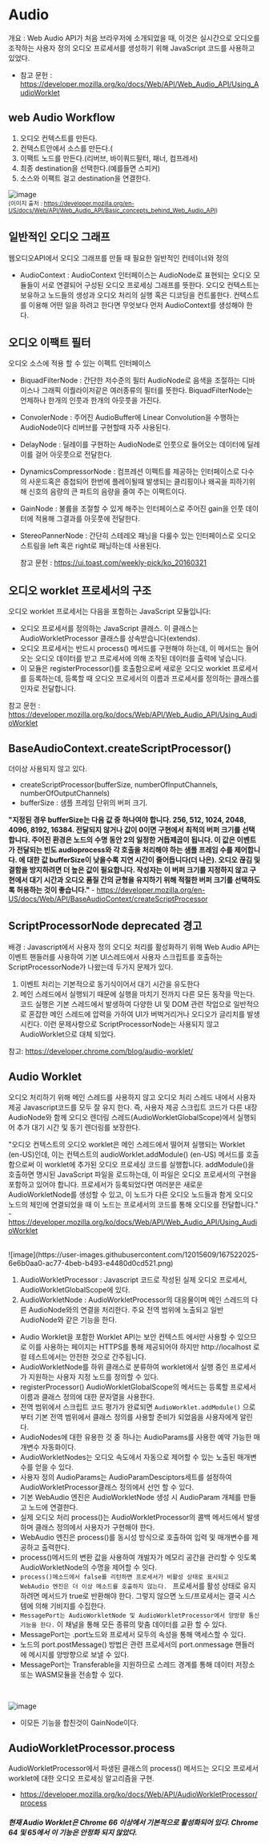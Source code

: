 
# Audio 
개요 : Web Audio API가 처음 브라우저에 소개되었을 때, 이것은 실시간으로 오디오를 조작하는 사용자 정의 오디오 프로세서를 생성하기 위해 JavaScript 코드를 사용하고 있었다. 

- 참고 문헌 : https://developer.mozilla.org/ko/docs/Web/API/Web_Audio_API/Using_AudioWorklet

## web Audio Workflow
1. 오디오 컨텍스트를 만든다.
2. 컨텍스트안에서 소스를 만든다.(<audio>, 오실레이터, 스트림)
3. 이팩트 노드를 만든다.(리버브, 바이쿼드필터, 패너, 컴프레서)
4. 최종 destination을 선택한다.(예를들면 스피커)
5. 소스와 이팩트 걸고 destination을 연결한다.

  ![image](https://user-images.githubusercontent.com/12015609/169218579-108c1887-01bc-43b9-8a2f-e9433411297f.png)
  <br>
  <small>(이미지 출처 : https://developer.mozilla.org/en-US/docs/Web/API/Web_Audio_API/Basic_concepts_behind_Web_Audio_API)</small>
  
## 일반적인 오디오 그래프
웹오디오API에서 오디오 그래프를 만들 때 필요한 일반적인 컨테이너와 정의
- AudioContext :
AudioContext 인터페이스는 AudioNode로 표현되는 오디오 모듈들이 서로 연결되어 구성된 오디오 프로세싱 그래프를 뜻한다. 오디오 컨텍스트는 보유하고 노드들의 생성과 오디오 처리의 실행 혹은 디코딩을 컨트롤한다. 컨텍스트를 이용해 어떤 일을 하려고 한다면 무엇보다 먼저 AudioContext를 생성해야 한다.

## 오디오 이팩트 필터
오디오 소스에 적용 할 수 있는 이펙트 인터페이스

- BiquadFilterNode :
간단한 저수준의 필터 AudioNode로 음색을 조절하는 디바이스나 그래픽 이퀄라이저같은 여러종류의 필터를 뜻한다. BiquadFilterNode는 언제하나 한개의 인풋과 한개의 아웃풋을 가진다.

- ConvolerNode :
주어진 AudioBuffer에 Linear Convolution을 수행하는 AudioNode이다 리버브를 구현할때 자주 사용된다.

- DelayNode :
딜레이를 구현하는 AudioNode로 인풋으로 들어오는 데이터에 딜레이를 걸어 아웃풋으로 전달한다.

- DynamicsCompressorNode :
컴프레션 이펙트를 제공하는 인터페이스로 다수의 사운드혹은 중첩되어 한번에 플레이될때 발생되는 클리핑이나 왜곡을 피하기위해 신호의 음량의 큰 파트의 음량을 줄여 주는 이팩트이다.

- GainNode :
  불륨을 조절할 수 있게 해주는 인터페이스로 주어진 gain을 인풋 데이터에 적용해 그결과를 아웃풋에 전달한다.
  
- StereoPannerNode :
간단히 스테레오 패닝을 다룰수 있는 인터페이스로 오디오 스트림을 left 혹은 right로 패닝하는데 사용된다.
  
  참고 문헌 : https://ui.toast.com/weekly-pick/ko_20160321
  
## 오디오 worklet 프로세서의 구조
오디오 worklet 프로세서는 다음을 포함하는 JavaScript 모듈입니다:

- 오디오 프로세서를 정의하는 JavaScript 클래스. 이 클래스는 AudioWorkletProcessor 클래스를 상속받습니다(extends).
- 오디오 프로세서는 반드시 process() 메서드를 구현해야 하는데, 이 메서드는 들어오는 오디오 데이터를 받고 프로세서에 의해 조작된 데이터를 출력에 넣습니다.
- 이 모듈은 registerProcessor()를 호출함으로써 새로운 오디오 worklet 프로세서를 등록하는데, 등록할 때 오디오 프로세서의 이름과 프로세서를 정의하는 클래스를 인자로 전달합니다.

참고 문헌 : https://developer.mozilla.org/ko/docs/Web/API/Web_Audio_API/Using_AudioWorklet

## BaseAudioContext.createScriptProcessor()
더이상 사용되지 않고 있다.
- createScriptProcessor(bufferSize, numberOfInputChannels, numberOfOutputChannels)
- bufferSize : 샘플 프레임 단위의 버퍼 크기. 

<b>"지정된 경우 bufferSize는 다음 값 중 하나여야 합니다. 256, 512, 1024, 2048, 4096, 8192, 16384. 전달되지 않거나 값이 0이면 구현에서 최적의 버퍼 크기를 선택합니다. 주어진 환경은 노드의 수명 동안 2의 일정한 거듭제곱이 됩니다.
이 값은 이벤트가 전달되는 빈도 audioprocess와 각 호출을 처리해야 하는 샘플 프레임 수를 제어합니다. 에 대한 값 bufferSize이 낮을수록 지연 시간이 줄어듭니다(더 나은). 오디오 끊김 및 결함을 방지하려면 더 높은 값이 필요합니다. 작성자는 이 버퍼 크기를 지정하지 않고 구현에서 대기 시간과 오디오 품질 간의 균형을 유지하기 위해 적절한 버퍼 크기를 선택하도록 허용하는 것이 좋습니다." </b>- https://developer.mozilla.org/en-US/docs/Web/API/BaseAudioContext/createScriptProcessor

## ScriptProcessorNode deprecated 경고
배경 : Javascript에서 사용자 정의 오디오 처리를 활성화하기 위해 Web Audio API는 이벤트 핸들러를 사용하여 기본 UI스레드에서 사용자 스크립트를 호출하는 ScriptProcessorNode가 나왔는데
두가지 문제가 있다.
1. 이벤트 처리는 기본적으로 동기식이어서 대기 시간을 유도한다
2. 메인 스레드에서 실행되기 때문에 실행을 마치기 전까지 다른 모든 동작을 막는다. 코드 실행은 기본 스레드에서 발생하여 다양한 UI 및 DOM 관련 작업으로 일반적으로 혼잡한 메인 스레드에 압력을 가하여 UI가 버벅거리거나 오디오가 글리치를 발생 시킨다.
이런 문제사항으로 ScriptProcessorNode는 사용되지 않고 AudioWorklet으로 대체 되었다.

참고: https://developer.chrome.com/blog/audio-worklet/

## Audio Worklet
오디오 처리하기 위해 메인 스레드를 사용하지 않고 오디오 처리 스레드 내에서 사용자 제공 Javascript코드를 모두 잘 유지 한다. 
즉, 사용자 제공 스크립트 코드가 다른 내장 AudioNode와 함께 오디오 렌더링 스레드(AudioWorkletGlobalScope)에서 실행되어 추가 대기 시간 및 동기 렌더링를 보장한다.
<br>

"오디오 컨텍스트의 오디오 worklet은 메인 스레드에서 떨어져 실행되는 Worklet (en-US)인데, 이는 컨텍스트의 audioWorklet.addModule() (en-US) 메서드를 호출함으로써 이 worklet에 추가된 오디오 프로세싱 코드를 실행합니다. addModule()을 호출하면 명시된 JavaScript 파일을 로드하는데, 이 파일은 오디오 프로세서의 구현을 포함하고 있어야 합니다. 프로세서가 등록되었다면 여러분은 새로운 AudioWorkletNode를 생성할 수 있고, 이 노드가 다른 오디오 노드들과 함게 오디오 노드의 체인에 연결되었을 때 이 노드는 프로세서의 코드를 통해 오디오를 전달합니다." - https://developer.mozilla.org/ko/docs/Web/API/Web_Audio_API/Using_AudioWorklet

<br>
![image](https://user-images.githubusercontent.com/12015609/167522025-6e6b0aa0-ac77-4beb-b493-e4480d0cd521.png)

1. AudioWorkletProcessor : Javascript 코드로 작성된 실제 오디오 프로세서, AudioWorkletGlobalScope에 있다.
2. AudioWorkletNode : AudioWorkletProcessor의 대응물이며 메인 스레드의 다른 AudioNode와의 연결을 처리한다. 주요 전역 범위에 노출되고 일반 AudioNode와 같은 기능을 한다.

- Audio Worklet을 포함한 Worklet API는 보안 컨텍스트 에서만 사용할 수 있으므로 이를 사용하는 페이지는 
HTTPS를 통해 제공되어야 하지만 http://localhost 로컬 테스트에서는 안전한 것으로 간주됩니다.
- AudioWorkletNode를 하위 클래스로 분류하여 worklet에서 실행 중인 프로세서가 지원하는 사용자 지정 노드를 정의할 수 있다.
- registerProcessor() AudioWorkletGlobalScope의 메서드는 등록할 프로세서 이름과 클래스 정의에 대한 문자열을 사용한다.
- 전역 범위에서 스크립트 코드 평가가 완료되면 `AudioWorklet.addModule()` 으로부터 기본 전역 범위에서 클래스 정의를 사용할 준비가 되었음을 사용자에게 알린다.
- AudioNodes에 대한 유용한 것 중 하나는 AudioParams를 사용한 예약 가능한 매개변수 자동화이다.
- AudioWorkletNodes는 오디오 속도에서 자동으로 제어할 수 있는 노출된 매개변수를 얻을 수 있다. 
- 사용자 정의 AudioParams는 AudioParamDesciptors세트를 설정하여 AudioWorkletProcessor클래스 정의에서 선언 할 수 있다.
- 기본 WebAudio 엔진은 AudioWorkletNode 생성 시 AudioParam 개체를 만들고 노드에 연결한다.
- 실제 오디오 처리 process()는 AudioWorkletProcessor의 콜백 메서드에서 발생하며 클래스 정의에서 사용자가 구현해야 한다.
- WebAudio 엔진은 process()를 동시성 방식으로 호출하여 입력 및 매개변수를 제공하고 출력한다.
- process()메서드의 변환 값을 사용하여 개발자가 메모리 공간을 관리할 수 잇도록 AudioWorkletNode의 수명을 제어할 수 잇다.
- `process()메소드에서 false를 리턴하면 프로세서가 비활성 상태로 표시되고 WebAudio 엔진은 더 이상 메소드를 호출하지 않는다. `
프로세서를 활성 상태로 유지하려면 메서드가 true로 반환해야 한다. 그렇지 않으면 노드/프로세서는 결국 시스템에 의해 기비지를 수집한다. 
- `MessagePort는 AudioWorkletNode 및 AudioWorkletProcessor에서 양방향 통신기능을 한다.` 이 채널을 통해 모든 종류의 맞춤 데이터를 교환 할 수 있다.
- MessagePort는 .port노드와 프로세서 모두의 속성을 통해 액세스할 수 있다. 
- 노드의 port.postMessage() 방법은 관련 프로세서의 port.onmessage 핸들러에 메시지를 양방향으로 보낼 수 있다.
- MessagePort는 Transferable을 지원하므로 스레드 경계를 통해 데이터 저장소 또는 WASM모듈을 전송할 수 있다. 
<br/>

![image](https://user-images.githubusercontent.com/12015609/167545354-d5b648cf-872a-484c-a597-9729508cdb93.png)

- 이모든 기능을 합친것이 GainNode이다. 

## AudioWorkletProcessor.process
AudioWorkletProcessor에서 파생된 클래스의 process() 메서드는 오디오 프로세서 worklet에 대한 오디오 프로세싱 알고리즘을 구현.
- https://developer.mozilla.org/ko/docs/Web/API/AudioWorkletProcessor/process

##### 현재 Audio Worklet은 Chrome 66 이상에서 기본적으로 활성화되어 있다. Chrome 64 및 65에서 이 기능은 안정화 되지 않았다.








